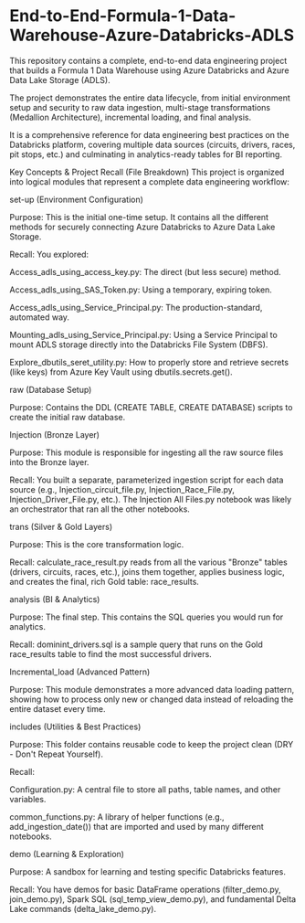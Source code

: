 # End-to-End-Formula-1-Data-Warehouse-Azure-Databricks-ADLS

This repository contains a complete, end-to-end data engineering project that builds a Formula 1 Data Warehouse using Azure Databricks and Azure Data Lake Storage (ADLS).

The project demonstrates the entire data lifecycle, from initial environment setup and security to raw data ingestion, multi-stage transformations (Medallion Architecture), incremental loading, and final analysis.

It is a comprehensive reference for data engineering best practices on the Databricks platform, covering multiple data sources (circuits, drivers, races, pit stops, etc.) and culminating in analytics-ready tables for BI reporting.

Key Concepts & Project Recall (File Breakdown)
This project is organized into logical modules that represent a complete data engineering workflow:

set-up (Environment Configuration)

Purpose: This is the initial one-time setup. It contains all the different methods for securely connecting Azure Databricks to Azure Data Lake Storage.

Recall: You explored:

Access_adls_using_access_key.py: The direct (but less secure) method.

Access_adls_using_SAS_Token.py: Using a temporary, expiring token.

Access_adls_using_Service_Principal.py: The production-standard, automated way.

Mounting_adls_using_Service_Principal.py: Using a Service Principal to mount ADLS storage directly into the Databricks File System (DBFS).

Explore_dbutils_seret_utility.py: How to properly store and retrieve secrets (like keys) from Azure Key Vault using dbutils.secrets.get().

raw (Database Setup)

Purpose: Contains the DDL (CREATE TABLE, CREATE DATABASE) scripts to create the initial raw database.

Injection (Bronze Layer)

Purpose: This module is responsible for ingesting all the raw source files into the Bronze layer.

Recall: You built a separate, parameterized ingestion script for each data source (e.g., Injection_circuit_file.py, Injection_Race_File.py, Injection_Driver_File.py, etc.). The Injection All Files.py notebook was likely an orchestrator that ran all the other notebooks.

trans (Silver & Gold Layers)

Purpose: This is the core transformation logic.

Recall: calculate_race_result.py reads from all the various "Bronze" tables (drivers, circuits, races, etc.), joins them together, applies business logic, and creates the final, rich Gold table: race_results.

analysis (BI & Analytics)

Purpose: The final step. This contains the SQL queries you would run for analytics.

Recall: dominint_drivers.sql is a sample query that runs on the Gold race_results table to find the most successful drivers.

Incremental_load (Advanced Pattern)

Purpose: This module demonstrates a more advanced data loading pattern, showing how to process only new or changed data instead of reloading the entire dataset every time.

includes (Utilities & Best Practices)

Purpose: This folder contains reusable code to keep the project clean (DRY - Don't Repeat Yourself).

Recall:

Configuration.py: A central file to store all paths, table names, and other variables.

common_functions.py: A library of helper functions (e.g., add_ingestion_date()) that are imported and used by many different notebooks.

demo (Learning & Exploration)

Purpose: A sandbox for learning and testing specific Databricks features.

Recall: You have demos for basic DataFrame operations (filter_demo.py, join_demo.py), Spark SQL (sql_temp_view_demo.py), and fundamental Delta Lake commands (delta_lake_demo.py).
